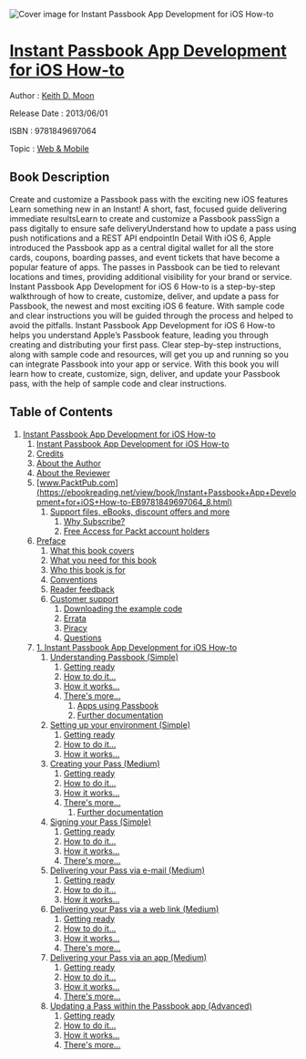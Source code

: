![Cover image for Instant Passbook App Development for iOS How-to](https://imgdetail.ebookreading.net/cover/cover/web_mobile/EB9781849697064.jpg)

[Instant Passbook App Development for iOS How-to](https://ebookreading.net/view/book/Instant+Passbook+App+Development+for+iOS+How-to-EB9781849697064_1.html "Instant Passbook App Development for iOS How-to")
====================================================================================================================

Author : [Keith D. Moon](https://ebookreading.net/search/author/Keith+D.+Moon)

Release Date : 2013/06/01

ISBN : 9781849697064

Topic : [Web & Mobile](https://ebookreading.net/search/category/web-mobile)

Book Description
-----------------

Create and customize a Passbook pass with the exciting new iOS features
Learn something new in an Instant! A short, fast, focused guide delivering immediate resultsLearn to create and customize a Passbook passSign a pass digitally to ensure safe deliveryUnderstand how to update a pass using push notifications and a REST API endpointIn Detail
With iOS 6, Apple introduced the Passbook app as a central digital wallet for all the store cards, coupons, boarding passes, and event tickets that have become a popular feature of apps. The passes in Passbook can be tied to relevant locations and times, providing additional visibility for your brand or service.
Instant Passbook App Development for iOS 6 How-to is a step-by-step walkthrough of how to create, customize, deliver, and update a pass for Passbook, the newest and most exciting iOS 6 feature. With sample code and clear instructions you will be guided through the process and helped to avoid the pitfalls.
Instant Passbook App Development for iOS 6 How-to helps you understand Apple’s Passbook feature, leading you through creating and distributing your first pass. Clear step-by-step instructions, along with sample code and resources, will get you up and running so you can integrate Passbook into your app or service. With this book you will learn how to create, customize, sign, deliver, and update your Passbook pass, with the help of sample code and clear instructions.
              
Table of Contents
-----------------

1. [Instant Passbook App Development for iOS How-to](https://ebookreading.net/view/book/Instant+Passbook+App+Development+for+iOS+How-to-EB9781849697064_3.html)
    1. [Instant Passbook App Development for iOS How-to](https://ebookreading.net/view/book/Instant+Passbook+App+Development+for+iOS+How-to-EB9781849697064_4.html)
    1. [Credits](https://ebookreading.net/view/book/Instant+Passbook+App+Development+for+iOS+How-to-EB9781849697064_5.html)
    1. [About the Author](https://ebookreading.net/view/book/Instant+Passbook+App+Development+for+iOS+How-to-EB9781849697064_6.html)
    1. [About the Reviewer](https://ebookreading.net/view/book/Instant+Passbook+App+Development+for+iOS+How-to-EB9781849697064_7.html)
    1. [www.PacktPub.com](https://ebookreading.net/view/book/Instant+Passbook+App+Development+for+iOS+How-to-EB9781849697064_8.html)
        1. [Support files, eBooks, discount offers and more](https://ebookreading.net/view/book/Instant+Passbook+App+Development+for+iOS+How-to-EB9781849697064_8.html#ch00lvl1sec01)
            1. [Why Subscribe?](https://ebookreading.net/view/book/Instant+Passbook+App+Development+for+iOS+How-to-EB9781849697064_8.html#ch00lvl2sec01)
            1. [Free Access for Packt account holders](https://ebookreading.net/view/book/Instant+Passbook+App+Development+for+iOS+How-to-EB9781849697064_8.html#ch00lvl2sec02)
    1. [Preface](https://ebookreading.net/view/book/Instant+Passbook+App+Development+for+iOS+How-to-EB9781849697064_9.html)
        1. [What this book covers](https://ebookreading.net/view/book/Instant+Passbook+App+Development+for+iOS+How-to-EB9781849697064_9.html#ch00lvl1sec02)
        1. [What you need for this book](https://ebookreading.net/view/book/Instant+Passbook+App+Development+for+iOS+How-to-EB9781849697064_10.html)
        1. [Who this book is for](https://ebookreading.net/view/book/Instant+Passbook+App+Development+for+iOS+How-to-EB9781849697064_11.html)
        1. [Conventions](https://ebookreading.net/view/book/Instant+Passbook+App+Development+for+iOS+How-to-EB9781849697064_12.html)
        1. [Reader feedback](https://ebookreading.net/view/book/Instant+Passbook+App+Development+for+iOS+How-to-EB9781849697064_13.html)
        1. [Customer support](https://ebookreading.net/view/book/Instant+Passbook+App+Development+for+iOS+How-to-EB9781849697064_14.html)
            1. [Downloading the example code](https://ebookreading.net/view/book/Instant+Passbook+App+Development+for+iOS+How-to-EB9781849697064_14.html#ch00lvl2sec03)
            1. [Errata](https://ebookreading.net/view/book/Instant+Passbook+App+Development+for+iOS+How-to-EB9781849697064_14.html#ch00lvl2sec04)
            1. [Piracy](https://ebookreading.net/view/book/Instant+Passbook+App+Development+for+iOS+How-to-EB9781849697064_14.html#ch00lvl2sec05)
            1. [Questions](https://ebookreading.net/view/book/Instant+Passbook+App+Development+for+iOS+How-to-EB9781849697064_14.html#ch00lvl2sec06)
    1. [1. Instant Passbook App Development for iOS How-to](https://ebookreading.net/view/book/Instant+Passbook+App+Development+for+iOS+How-to-EB9781849697064_15.html)
        1. [Understanding Passbook (Simple)](https://ebookreading.net/view/book/Instant+Passbook+App+Development+for+iOS+How-to-EB9781849697064_15.html#ch01lvl1sec08)
            1. [Getting ready](https://ebookreading.net/view/book/Instant+Passbook+App+Development+for+iOS+How-to-EB9781849697064_15.html#ch01lvl2sec07)
            1. [How to do it…](https://ebookreading.net/view/book/Instant+Passbook+App+Development+for+iOS+How-to-EB9781849697064_15.html#ch01lvl2sec08)
            1. [How it works…](https://ebookreading.net/view/book/Instant+Passbook+App+Development+for+iOS+How-to-EB9781849697064_15.html#ch01lvl2sec09)
            1. [There&#39;s more…](https://ebookreading.net/view/book/Instant+Passbook+App+Development+for+iOS+How-to-EB9781849697064_15.html#ch01lvl2sec10)
                1. [Apps using Passbook](https://ebookreading.net/view/book/Instant+Passbook+App+Development+for+iOS+How-to-EB9781849697064_15.html#ch01lvl3sec01)
                1. [Further documentation](https://ebookreading.net/view/book/Instant+Passbook+App+Development+for+iOS+How-to-EB9781849697064_15.html#ch01lvl3sec02)
        1. [Setting up your environment (Simple)](https://ebookreading.net/view/book/Instant+Passbook+App+Development+for+iOS+How-to-EB9781849697064_16.html)
            1. [Getting ready](https://ebookreading.net/view/book/Instant+Passbook+App+Development+for+iOS+How-to-EB9781849697064_16.html#ch01lvl2sec11)
            1. [How to do it…](https://ebookreading.net/view/book/Instant+Passbook+App+Development+for+iOS+How-to-EB9781849697064_16.html#ch01lvl2sec12)
            1. [How it works…](https://ebookreading.net/view/book/Instant+Passbook+App+Development+for+iOS+How-to-EB9781849697064_16.html#ch01lvl2sec13)
        1. [Creating your Pass (Medium)](https://ebookreading.net/view/book/Instant+Passbook+App+Development+for+iOS+How-to-EB9781849697064_17.html)
            1. [Getting ready](https://ebookreading.net/view/book/Instant+Passbook+App+Development+for+iOS+How-to-EB9781849697064_17.html#ch01lvl2sec14)
            1. [How to do it…](https://ebookreading.net/view/book/Instant+Passbook+App+Development+for+iOS+How-to-EB9781849697064_17.html#ch01lvl2sec15)
            1. [How it works…](https://ebookreading.net/view/book/Instant+Passbook+App+Development+for+iOS+How-to-EB9781849697064_17.html#ch01lvl2sec16)
            1. [There&#39;s more…](https://ebookreading.net/view/book/Instant+Passbook+App+Development+for+iOS+How-to-EB9781849697064_17.html#ch01lvl2sec17)
                1. [Further documentation](https://ebookreading.net/view/book/Instant+Passbook+App+Development+for+iOS+How-to-EB9781849697064_17.html#ch01lvl3sec03)
        1. [Signing your Pass (Simple)](https://ebookreading.net/view/book/Instant+Passbook+App+Development+for+iOS+How-to-EB9781849697064_18.html)
            1. [Getting ready](https://ebookreading.net/view/book/Instant+Passbook+App+Development+for+iOS+How-to-EB9781849697064_18.html#ch01lvl2sec18)
            1. [How to do it…](https://ebookreading.net/view/book/Instant+Passbook+App+Development+for+iOS+How-to-EB9781849697064_18.html#ch01lvl2sec19)
            1. [How it works…](https://ebookreading.net/view/book/Instant+Passbook+App+Development+for+iOS+How-to-EB9781849697064_18.html#ch01lvl2sec20)
            1. [There&#39;s more…](https://ebookreading.net/view/book/Instant+Passbook+App+Development+for+iOS+How-to-EB9781849697064_18.html#ch01lvl2sec21)
        1. [Delivering your Pass via e-mail (Medium)](https://ebookreading.net/view/book/Instant+Passbook+App+Development+for+iOS+How-to-EB9781849697064_19.html)
            1. [Getting ready](https://ebookreading.net/view/book/Instant+Passbook+App+Development+for+iOS+How-to-EB9781849697064_19.html#ch01lvl2sec22)
            1. [How to do it…](https://ebookreading.net/view/book/Instant+Passbook+App+Development+for+iOS+How-to-EB9781849697064_19.html#ch01lvl2sec23)
            1. [How it works…](https://ebookreading.net/view/book/Instant+Passbook+App+Development+for+iOS+How-to-EB9781849697064_19.html#ch01lvl2sec24)
        1. [Delivering your Pass via a web link (Medium)](https://ebookreading.net/view/book/Instant+Passbook+App+Development+for+iOS+How-to-EB9781849697064_20.html)
            1. [Getting ready](https://ebookreading.net/view/book/Instant+Passbook+App+Development+for+iOS+How-to-EB9781849697064_20.html#ch01lvl2sec25)
            1. [How to do it…](https://ebookreading.net/view/book/Instant+Passbook+App+Development+for+iOS+How-to-EB9781849697064_20.html#ch01lvl2sec26)
            1. [How it works…](https://ebookreading.net/view/book/Instant+Passbook+App+Development+for+iOS+How-to-EB9781849697064_20.html#ch01lvl2sec27)
            1. [There&#39;s more…](https://ebookreading.net/view/book/Instant+Passbook+App+Development+for+iOS+How-to-EB9781849697064_20.html#ch01lvl2sec28)
        1. [Delivering your Pass via an app (Medium)](https://ebookreading.net/view/book/Instant+Passbook+App+Development+for+iOS+How-to-EB9781849697064_21.html)
            1. [Getting ready](https://ebookreading.net/view/book/Instant+Passbook+App+Development+for+iOS+How-to-EB9781849697064_21.html#ch01lvl2sec29)
            1. [How to do it…](https://ebookreading.net/view/book/Instant+Passbook+App+Development+for+iOS+How-to-EB9781849697064_21.html#ch01lvl2sec30)
            1. [How it works…](https://ebookreading.net/view/book/Instant+Passbook+App+Development+for+iOS+How-to-EB9781849697064_21.html#ch01lvl2sec31)
            1. [There&#39;s more…](https://ebookreading.net/view/book/Instant+Passbook+App+Development+for+iOS+How-to-EB9781849697064_21.html#ch01lvl2sec32)
        1. [Updating a Pass within the Passbook app (Advanced)](https://ebookreading.net/view/book/Instant+Passbook+App+Development+for+iOS+How-to-EB9781849697064_22.html)
            1. [Getting ready](https://ebookreading.net/view/book/Instant+Passbook+App+Development+for+iOS+How-to-EB9781849697064_22.html#ch01lvl2sec33)
            1. [How to do it…](https://ebookreading.net/view/book/Instant+Passbook+App+Development+for+iOS+How-to-EB9781849697064_22.html#ch01lvl2sec34)
            1. [How it works…](https://ebookreading.net/view/book/Instant+Passbook+App+Development+for+iOS+How-to-EB9781849697064_22.html#ch01lvl2sec35)
            1. [There&#39;s more…](https://ebookreading.net/view/book/Instant+Passbook+App+Development+for+iOS+How-to-EB9781849697064_22.html#ch01lvl2sec36)
